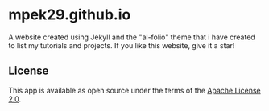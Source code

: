 # mpek29.github.io
A website created using Jekyll and the "al-folio" theme that i have created to list my tutorials and projects.
If you like this website, give it a star!

## License

This app is available as open source under the terms of the [Apache License 2.0](https://github.com/mpek29/Packed-lunch-service/blob/master/LICENSE).
